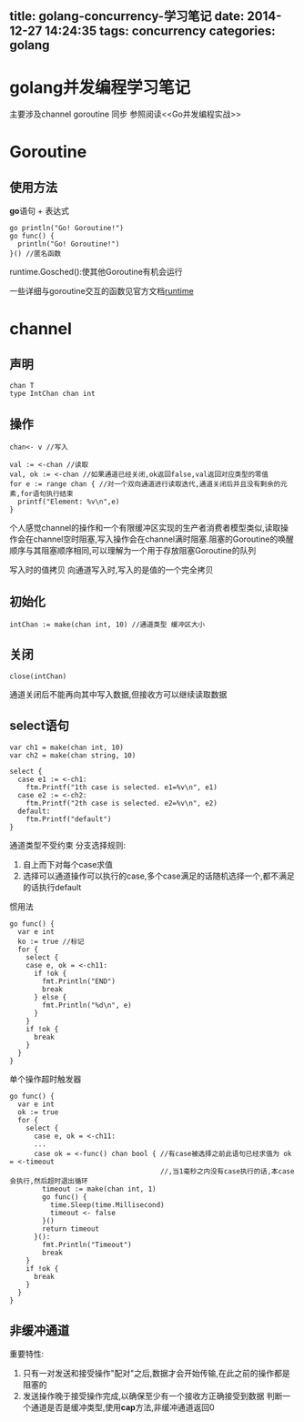 title: golang-concurrency-学习笔记
date: 2014-12-27 14:24:35
tags: concurrency
categories: golang
---
# golang并发编程学习笔记
主要涉及channel goroutine 同步
参照阅读<<Go并发编程实战>>

<!--more-->
# Goroutine

## 使用方法
**go**语句 + 表达式
```
go println("Go! Goroutine!")
go func() {
  println("Go! Goroutine!")
}() //匿名函数
```
runtime.Gosched():使其他Goroutine有机会运行

一些详细与goroutine交互的函数见官方文档[runtime](https://golang.org/pkg/runtime)

# channel

## 声明

```
chan T
type IntChan chan int
```

## 操作

```
chan<- v //写入

val := <-chan //读取
val, ok := <-chan //如果通道已经关闭,ok返回false,val返回对应类型的零值
for e := range chan { //对一个双向通道进行读取迭代,通道关闭后并且没有剩余的元素,for语句执行结束
  printf("Element: %v\n",e)
}
```
个人感觉channel的操作和一个有限缓冲区实现的生产者消费者模型类似,读取操作会在channel空时阻塞,写入操作会在channel满时阻塞.阻塞的Goroutine的唤醒顺序与其阻塞顺序相同,可以理解为一个用于存放阻塞Goroutine的队列

写入时的值拷贝
向通道写入时,写入的是值的一个完全拷贝

## 初始化

```
intChan := make(chan int, 10) //通道类型 缓冲区大小
```

## 关闭

```
close(intChan) 
```
通道关闭后不能再向其中写入数据,但接收方可以继续读取数据

## select语句

```
var ch1 = make(chan int, 10)
var ch2 = make(chan string, 10)

select {
  case e1 := <-ch1:
    ftm.Printf("1th case is selected. e1=%v\n", e1)
  case e2 := <-ch2:
    ftm.Printf("2th case is selected. e2=%v\n", e2)
  default:
    ftm.Printf("default") 
}
```
通道类型不受约束
分支选择规则:
1. 自上而下对每个case求值
2. 选择可以通道操作可以执行的case,多个case满足的话随机选择一个,都不满足的话执行default

惯用法
```
go func() {
  var e int
  ko := true //标记
  for {
    select {
    case e, ok = <-ch11:
      if !ok {
        fmt.Println("END")
        break
      } else {
        fmt.Println("%d\n", e)
      }      
    }
    if !ok {
      break
    }
  }
}
```

单个操作超时触发器
```
go func() {
  var e int
  ok := true
  for {
    select {
      case e, ok = <-ch11:
      ...
      case ok = <-func() chan bool { //有case被选择之前此语句已经求值为 ok = <-timeout
                                     //,当1毫秒之内没有case执行的话,本case会执行,然后超时退出循环
        timeout := make(chan int, 1)
        go func() {
          time.Sleep(time.Millisecond)
          timeout <- false
        }()
        return timeout
      }():
        fmt.Println("Timeout")
        break       
    }
    if !ok {
      break
    }
  }
}
```
## 非缓冲通道
重要特性:
1. 只有一对发送和接受操作"配对"之后,数据才会开始传输,在此之前的操作都是阻塞的
2. 发送操作晚于接受操作完成,以确保至少有一个接收方正确接受到数据
判断一个通道是否是缓冲类型,使用**cap**方法,非缓冲通道返回0

